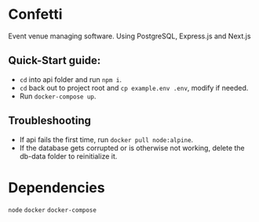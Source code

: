 # Confetti
Event venue managing software. Using PostgreSQL, Express.js and Next.js

## Quick-Start guide:
- `cd` into api folder and run `npm i`.
- `cd` back out to project root and `cp example.env .env`, modify if needed.
- Run `docker-compose up`.

## Troubleshooting
- If api fails the first time, run `docker pull node:alpine`.
- If the database gets corrupted or is otherwise not working, delete the db-data folder to reinitialize it.

# Dependencies
`node` `docker` `docker-compose`